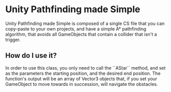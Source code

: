 # Unity Pathfinding made Simple
Unity Pathfinding made Simple is composed of a single CS file that you can copy-paste to your own projects, and have a simple A* pathfinding algorithm, that avoids all GameObjects that contain a collider that isn't a trigger.

## How do I use it?
In order to use this class, you only need to call the ´´AStar´´ method, and set as the parameters the starting position, and the desired end position. The function's output will be an array of Vector3 objects that, if you set your GameObject to move towards in succession, will navigate the obstacles.
